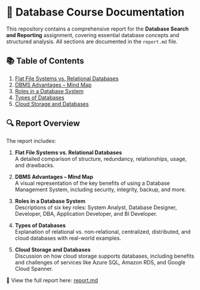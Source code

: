 # 📘 Database Course Documentation

This repository contains a comprehensive report for the **Database Search and Reporting** assignment, covering essential database concepts and structured analysis. All sections are documented in the `report.md` file.


## 📚 Table of Contents

1. [Flat File Systems vs. Relational Databases](report.md)
2. [DBMS Advantages – Mind Map](report.md) 
3. [Roles in a Database System](report.md) 
4. [Types of Databases](report.md) 
5. [Cloud Storage and Databases](report.md)



## 🔍 Report Overview

The report includes:

1. **Flat File Systems vs. Relational Databases**  
   A detailed comparison of structure, redundancy, relationships, usage, and drawbacks.

2. **DBMS Advantages – Mind Map**  
   A visual representation of the key benefits of using a Database Management System, including security, integrity, backup, and more.

3. **Roles in a Database System**  
   Descriptions of six key roles: System Analyst, Database Designer, Developer, DBA, Application Developer, and BI Developer.

4. **Types of Databases**  
   Explanation of relational vs. non-relational, centralized, distributed, and cloud databases with real-world examples.

5. **Cloud Storage and Databases**  
   Discussion on how cloud storage supports databases, including benefits and challenges of services like Azure SQL, Amazon RDS, and Google Cloud Spanner.

📄 View the full report here: [report.md](./report.md)
